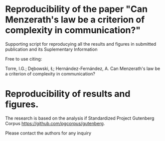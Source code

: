 # Reproducibility of the paper "Can Menzerath's law be a criterion of complexity in communication?"
Supporting script for reproducying all the results and figures in submitted publication and its Suplementary Information

Free to use citing:

Torre, I.G.; Dębowski, Ł; Hernández-Fernández, A. Can Menzerath's law be a criterion of complexity in communication?

# Reproducibility of results and figures.
The research is based on the analysis if Standardized Project Gutenberg Corpus https://github.com/pgcorpus/gutenberg.

Please contact the authors for any inquiry

